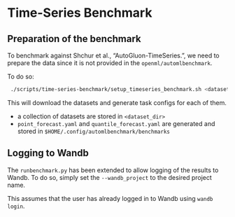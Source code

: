 # Time-Series Benchmark

## Preparation of the benchmark

To benchmark against Shchur et al., “AutoGluon-TimeSeries.”, we need to prepare the data since it is not provided in the `openml/automlbenchmark`.

To do so:
```bash
 ./scripts/time-series-benchmark/setup_timeseries_benchmark.sh <dataset_dir
 ```

This will download the datasets and generate task configs for each of them.

- a collection of datasets are stored in `<dataset_dir>`
- `point_forecast.yaml` and `quantile_forecast.yaml` are generated and stored in `$HOME/.config/automlbenchmark/benchmarks`

## Logging to Wandb

The `runbenchmark.py` has been extended to allow logging of the results to Wandb. To do so, simply set the `--wandb_project` to the desired project name.

This assumes that the user has already logged in to Wandb using `wandb login`.